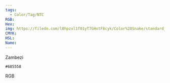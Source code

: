 ```yaml
---
tags:
  - Color/Tag/NTC
RGB:
Hex:
img: https://filedn.com/l0hpzxl1f01yT7GHxtF8cyk/Color%20Snake/standard_csv_to_svg/%23/685558.svg
CMYK:
HSL:
Name:
---
```

Zambezi
```palette
#685558
```
RGB
